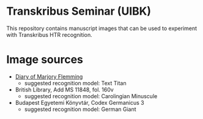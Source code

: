 # Transkribus Seminar (UIBK)
This repository contains manuscript images that can be used to experiment with Transkribus HTR recognition.

# Image sources
* [Diary of Marjory Flemming](https://digital.nls.uk/marjory-fleming/archive/100989214)
  * suggested recognition model: Text Titan
* British Library, Add MS 11848, fol. 160v
  * suggested recognition model: Carolingian Minuscule
* Budapest Egyetemi Könyvtár, Codex Germanicus 3
  * suggested recognition model: German Giant
